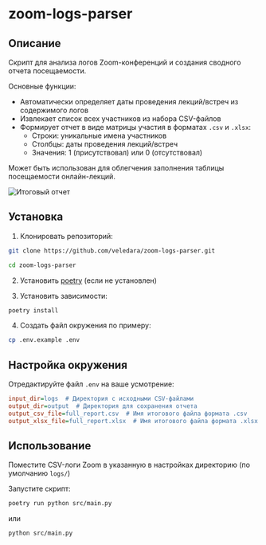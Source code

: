 # zoom-logs-parser

## Описание

Скрипт для анализа логов Zoom-конференций и создания сводного отчета посещаемости. 

Основные функции:
- Автоматически определяет даты проведения лекций/встреч из содержимого логов
- Извлекает список всех участников из набора CSV-файлов
- Формирует отчет в виде матрицы участия в форматах `.csv` и `.xlsx`:
  - Строки: уникальные имена участников
  - Столбцы: даты проведения лекций/встреч
  - Значения: 1 (присутствовал) или 0 (отсутствовал)

Может быть использован для облегчения заполнения таблицы посещаемости онлайн-лекций.

![Итоговый отчет](https://github.com/user-attachments/assets/34a09278-479c-4194-a0fb-8cc9376d390f)

## Установка

1. Клонировать репозиторий:
```bash
git clone https://github.com/veledara/zoom-logs-parser.git

cd zoom-logs-parser
```

2. Установить [poetry](https://python-poetry.org/docs/#installation) (если не установлен)

3. Установить зависимости:
```bash
poetry install
```
4. Создать файл окружения по примеру:
```bash
cp .env.example .env
```

## Настройка окружения
Отредактируйте файл `.env` на ваше усмотрение:

```ini
input_dir=logs  # Директория с исходными CSV-файлами
output_dir=output  # Директория для сохранения отчета
output_csv_file=full_report.csv  # Имя итогового файла формата .csv
output_xlsx_file=full_report.xlsx  # Имя итогового файла формата .xlsx
```

## Использование
Поместите CSV-логи Zoom в указанную в настройках директорию (по умолчанию `logs/`)

Запустите скрипт:

```bash
poetry run python src/main.py
```
или

```bash
python src/main.py
```
